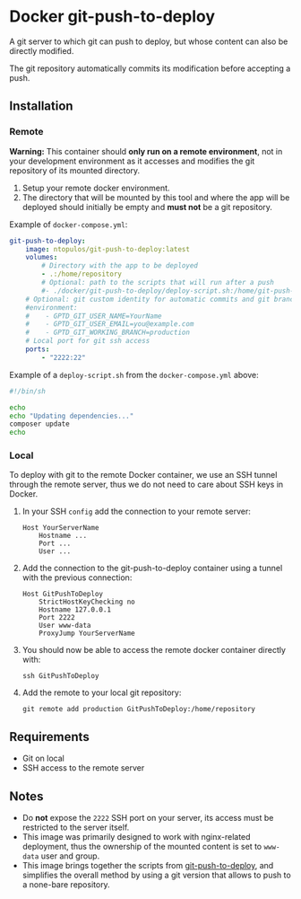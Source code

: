 # Docker git-push-to-deploy

A git server to which git can push to deploy, but whose content can also be directly modified.

The git repository automatically commits its modification before accepting a push.


## Installation

### Remote

**Warning:** This container should **only run on a remote environment**, not in your development environment as it accesses and modifies the git repository of its mounted directory.

1. Setup your remote docker environment.
2. The directory that will be mounted by this tool and where the app will be deployed should initially be empty and **must not** be a git repository.

Example of `docker-compose.yml`:

```yaml
git-push-to-deploy:
    image: ntopulos/git-push-to-deploy:latest
    volumes:
        # Directory with the app to be deployed
        - .:/home/repository
        # Optional: path to the scripts that will run after a push
        #- ./docker/git-push-to-deploy/deploy-script.sh:/home/git-push-to-deploy/deploy-script.sh
    # Optional: git custom identity for automatic commits and git branch to be used
    #environment:
    #    - GPTD_GIT_USER_NAME=YourName
    #    - GPTD_GIT_USER_EMAIL=you@example.com
    #    - GPTD_GIT_WORKING_BRANCH=production
    # Local port for git ssh access
    ports:
        - "2222:22"
```

Example of a `deploy-script.sh` from the `docker-compose.yml` above:

```sh
#!/bin/sh

echo
echo "Updating dependencies..."
composer update
echo
```

### Local

To deploy with git to the remote Docker container, we use an SSH tunnel through the remote server, thus we do not need to care about SSH keys in Docker.

1. In your SSH `config` add the connection to your remote server:

       Host YourServerName
           Hostname ...
           Port ...
           User ...

2. Add the connection to the git-push-to-deploy container using a tunnel with the previous connection:

       Host GitPushToDeploy
           StrictHostKeyChecking no
           Hostname 127.0.0.1
           Port 2222
           User www-data
           ProxyJump YourServerName

3. You should now be able to access the remote docker container directly with:

       ssh GitPushToDeploy

4. Add the remote to your local git repository:

       git remote add production GitPushToDeploy:/home/repository


## Requirements

- Git on local
- SSH access to the remote server

## Notes

- Do **not** expose the `2222` SSH port on your server, its access must be restricted to the server itself.
- This image was primarily designed to work with nginx-related deployment, thus the ownership of the mounted content is set to `www-data` user and group.
- This image brings together the scripts from [git-push-to-deploy](https://github.com/ntopulos/git-push-to-deploy), and simplifies the overall method by using a git version that allows to push to a none-bare repository.